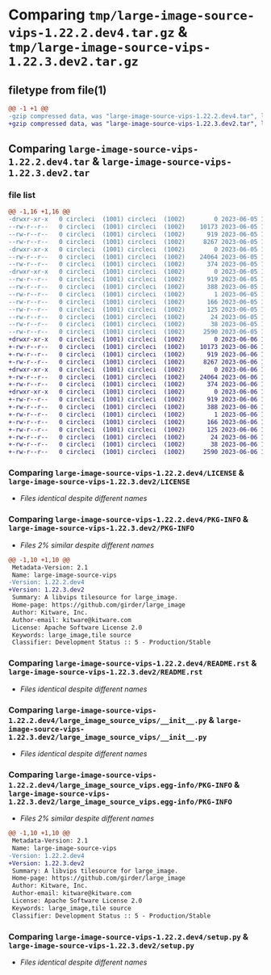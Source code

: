 # Comparing `tmp/large-image-source-vips-1.22.2.dev4.tar.gz` & `tmp/large-image-source-vips-1.22.3.dev2.tar.gz`

## filetype from file(1)

```diff
@@ -1 +1 @@
-gzip compressed data, was "large-image-source-vips-1.22.2.dev4.tar", last modified: Mon Jun  5 19:14:11 2023, max compression
+gzip compressed data, was "large-image-source-vips-1.22.3.dev2.tar", last modified: Tue Jun  6 16:58:42 2023, max compression
```

## Comparing `large-image-source-vips-1.22.2.dev4.tar` & `large-image-source-vips-1.22.3.dev2.tar`

### file list

```diff
@@ -1,16 +1,16 @@
-drwxr-xr-x   0 circleci  (1001) circleci  (1002)        0 2023-06-05 19:14:11.948701 large-image-source-vips-1.22.2.dev4/
--rw-r--r--   0 circleci  (1001) circleci  (1002)    10173 2023-06-05 19:14:11.000000 large-image-source-vips-1.22.2.dev4/LICENSE
--rw-r--r--   0 circleci  (1001) circleci  (1002)      919 2023-06-05 19:14:11.948701 large-image-source-vips-1.22.2.dev4/PKG-INFO
--rw-r--r--   0 circleci  (1001) circleci  (1002)     8267 2023-06-05 19:14:11.000000 large-image-source-vips-1.22.2.dev4/README.rst
-drwxr-xr-x   0 circleci  (1001) circleci  (1002)        0 2023-06-05 19:14:11.948701 large-image-source-vips-1.22.2.dev4/large_image_source_vips/
--rw-r--r--   0 circleci  (1001) circleci  (1002)    24064 2023-06-05 19:12:22.000000 large-image-source-vips-1.22.2.dev4/large_image_source_vips/__init__.py
--rw-r--r--   0 circleci  (1001) circleci  (1002)      374 2023-06-05 19:12:22.000000 large-image-source-vips-1.22.2.dev4/large_image_source_vips/girder_source.py
-drwxr-xr-x   0 circleci  (1001) circleci  (1002)        0 2023-06-05 19:14:11.948701 large-image-source-vips-1.22.2.dev4/large_image_source_vips.egg-info/
--rw-r--r--   0 circleci  (1001) circleci  (1002)      919 2023-06-05 19:14:11.000000 large-image-source-vips-1.22.2.dev4/large_image_source_vips.egg-info/PKG-INFO
--rw-r--r--   0 circleci  (1001) circleci  (1002)      388 2023-06-05 19:14:11.000000 large-image-source-vips-1.22.2.dev4/large_image_source_vips.egg-info/SOURCES.txt
--rw-r--r--   0 circleci  (1001) circleci  (1002)        1 2023-06-05 19:14:11.000000 large-image-source-vips-1.22.2.dev4/large_image_source_vips.egg-info/dependency_links.txt
--rw-r--r--   0 circleci  (1001) circleci  (1002)      166 2023-06-05 19:14:11.000000 large-image-source-vips-1.22.2.dev4/large_image_source_vips.egg-info/entry_points.txt
--rw-r--r--   0 circleci  (1001) circleci  (1002)      125 2023-06-05 19:14:11.000000 large-image-source-vips-1.22.2.dev4/large_image_source_vips.egg-info/requires.txt
--rw-r--r--   0 circleci  (1001) circleci  (1002)       24 2023-06-05 19:14:11.000000 large-image-source-vips-1.22.2.dev4/large_image_source_vips.egg-info/top_level.txt
--rw-r--r--   0 circleci  (1001) circleci  (1002)       38 2023-06-05 19:14:11.948701 large-image-source-vips-1.22.2.dev4/setup.cfg
--rw-r--r--   0 circleci  (1001) circleci  (1002)     2590 2023-06-05 19:12:22.000000 large-image-source-vips-1.22.2.dev4/setup.py
+drwxr-xr-x   0 circleci  (1001) circleci  (1002)        0 2023-06-06 16:58:42.929258 large-image-source-vips-1.22.3.dev2/
+-rw-r--r--   0 circleci  (1001) circleci  (1002)    10173 2023-06-06 16:58:42.000000 large-image-source-vips-1.22.3.dev2/LICENSE
+-rw-r--r--   0 circleci  (1001) circleci  (1002)      919 2023-06-06 16:58:42.929258 large-image-source-vips-1.22.3.dev2/PKG-INFO
+-rw-r--r--   0 circleci  (1001) circleci  (1002)     8267 2023-06-06 16:58:42.000000 large-image-source-vips-1.22.3.dev2/README.rst
+drwxr-xr-x   0 circleci  (1001) circleci  (1002)        0 2023-06-06 16:58:42.929258 large-image-source-vips-1.22.3.dev2/large_image_source_vips/
+-rw-r--r--   0 circleci  (1001) circleci  (1002)    24064 2023-06-06 16:56:44.000000 large-image-source-vips-1.22.3.dev2/large_image_source_vips/__init__.py
+-rw-r--r--   0 circleci  (1001) circleci  (1002)      374 2023-06-06 16:56:44.000000 large-image-source-vips-1.22.3.dev2/large_image_source_vips/girder_source.py
+drwxr-xr-x   0 circleci  (1001) circleci  (1002)        0 2023-06-06 16:58:42.929258 large-image-source-vips-1.22.3.dev2/large_image_source_vips.egg-info/
+-rw-r--r--   0 circleci  (1001) circleci  (1002)      919 2023-06-06 16:58:42.000000 large-image-source-vips-1.22.3.dev2/large_image_source_vips.egg-info/PKG-INFO
+-rw-r--r--   0 circleci  (1001) circleci  (1002)      388 2023-06-06 16:58:42.000000 large-image-source-vips-1.22.3.dev2/large_image_source_vips.egg-info/SOURCES.txt
+-rw-r--r--   0 circleci  (1001) circleci  (1002)        1 2023-06-06 16:58:42.000000 large-image-source-vips-1.22.3.dev2/large_image_source_vips.egg-info/dependency_links.txt
+-rw-r--r--   0 circleci  (1001) circleci  (1002)      166 2023-06-06 16:58:42.000000 large-image-source-vips-1.22.3.dev2/large_image_source_vips.egg-info/entry_points.txt
+-rw-r--r--   0 circleci  (1001) circleci  (1002)      125 2023-06-06 16:58:42.000000 large-image-source-vips-1.22.3.dev2/large_image_source_vips.egg-info/requires.txt
+-rw-r--r--   0 circleci  (1001) circleci  (1002)       24 2023-06-06 16:58:42.000000 large-image-source-vips-1.22.3.dev2/large_image_source_vips.egg-info/top_level.txt
+-rw-r--r--   0 circleci  (1001) circleci  (1002)       38 2023-06-06 16:58:42.929258 large-image-source-vips-1.22.3.dev2/setup.cfg
+-rw-r--r--   0 circleci  (1001) circleci  (1002)     2590 2023-06-06 16:56:44.000000 large-image-source-vips-1.22.3.dev2/setup.py
```

### Comparing `large-image-source-vips-1.22.2.dev4/LICENSE` & `large-image-source-vips-1.22.3.dev2/LICENSE`

 * *Files identical despite different names*

### Comparing `large-image-source-vips-1.22.2.dev4/PKG-INFO` & `large-image-source-vips-1.22.3.dev2/PKG-INFO`

 * *Files 2% similar despite different names*

```diff
@@ -1,10 +1,10 @@
 Metadata-Version: 2.1
 Name: large-image-source-vips
-Version: 1.22.2.dev4
+Version: 1.22.3.dev2
 Summary: A libvips tilesource for large_image.
 Home-page: https://github.com/girder/large_image
 Author: Kitware, Inc.
 Author-email: kitware@kitware.com
 License: Apache Software License 2.0
 Keywords: large_image,tile source
 Classifier: Development Status :: 5 - Production/Stable
```

### Comparing `large-image-source-vips-1.22.2.dev4/README.rst` & `large-image-source-vips-1.22.3.dev2/README.rst`

 * *Files identical despite different names*

### Comparing `large-image-source-vips-1.22.2.dev4/large_image_source_vips/__init__.py` & `large-image-source-vips-1.22.3.dev2/large_image_source_vips/__init__.py`

 * *Files identical despite different names*

### Comparing `large-image-source-vips-1.22.2.dev4/large_image_source_vips.egg-info/PKG-INFO` & `large-image-source-vips-1.22.3.dev2/large_image_source_vips.egg-info/PKG-INFO`

 * *Files 2% similar despite different names*

```diff
@@ -1,10 +1,10 @@
 Metadata-Version: 2.1
 Name: large-image-source-vips
-Version: 1.22.2.dev4
+Version: 1.22.3.dev2
 Summary: A libvips tilesource for large_image.
 Home-page: https://github.com/girder/large_image
 Author: Kitware, Inc.
 Author-email: kitware@kitware.com
 License: Apache Software License 2.0
 Keywords: large_image,tile source
 Classifier: Development Status :: 5 - Production/Stable
```

### Comparing `large-image-source-vips-1.22.2.dev4/setup.py` & `large-image-source-vips-1.22.3.dev2/setup.py`

 * *Files identical despite different names*

